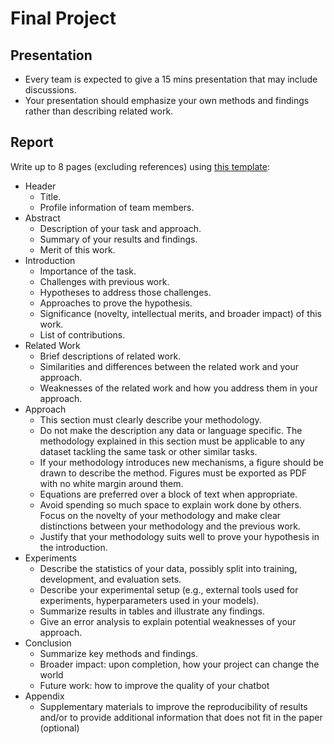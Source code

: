 # Final Project

## Presentation

* Every team is expected to give a 15 mins presentation that may include discussions.
* Your presentation should emphasize your own methods and findings rather than describing related work.

## Report

Write up to 8 pages (excluding references) using [this template](https://www.overleaf.com/read/vcfkhrmcjdvp):

* Header
  * Title.
  * Profile information of team members.
* Abstract
  * Description of your task and approach.
  * Summary of your results and findings.
  * Merit of this work.
* Introduction
  * Importance of the task.
  * Challenges with previous work.
  * Hypotheses to address those challenges.
  * Approaches to prove the hypothesis.
  * Significance (novelty, intellectual merits, and broader impact) of this work.
  * List of contributions.
* Related Work
  * Brief descriptions of related work.
  * Similarities and differences between the related work and your approach.
  * Weaknesses of the related work and how you address them in your approach.
* Approach
  * This section must clearly describe your methodology.
  * Do not make the description any data or language specific. The methodology explained in this section must be applicable to any dataset tackling the same task or other similar tasks.
  * If your methodology introduces new mechanisms, a figure should be drawn to describe the method. Figures must be exported as PDF with no white margin around them.
  * Equations are preferred over a block of text when appropriate.
  * Avoid spending so much space to explain work done by others. Focus on the novelty of your methodology and make clear distinctions between your methodology and the previous work.
  * Justify that your methodology suits well to prove your hypothesis in the introduction.
* Experiments
  * Describe the statistics of your data, possibly split into training, development, and evaluation sets.
  * Describe your experimental setup (e.g., external tools used for experiments, hyperparameters used in your models).
  * Summarize results in tables and illustrate any findings.
  * Give an error analysis to explain potential weaknesses of your approach. 
* Conclusion
  * Summarize key methods and findings.
  * Broader impact: upon completion, how your project can change the world
  * Future work: how to improve the quality of your chatbot
* Appendix
  * Supplementary materials to improve the reproducibility of results and/or to provide additional information that does not fit in the paper (optional)